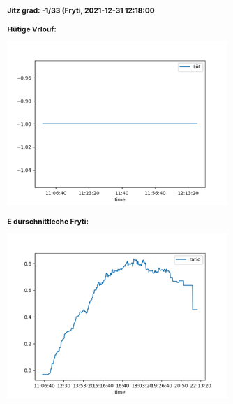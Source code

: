 ### Jitz grad: -1/33 (Fryti, 2021-12-31 12:18:00

### Hütige Vrlouf:
![Graph](Today.png)

### E durschnittleche Fryti:
![Graph](Fryti.png)